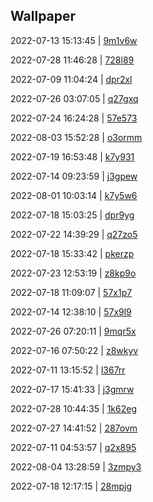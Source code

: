 ## Wallpaper
2022-07-13 15:13:45 | [9m1v6w](https://th.wallhaven.cc/small/9m/9m1v6w.jpg) 

2022-07-28 11:46:28 | [728l89](https://th.wallhaven.cc/small/72/728l89.jpg) 

2022-07-09 11:04:24 | [dpr2xl](https://th.wallhaven.cc/small/dp/dpr2xl.jpg) 

2022-07-26 03:07:05 | [q27gxq](https://th.wallhaven.cc/small/q2/q27gxq.jpg) 

2022-07-24 16:24:28 | [57e573](https://th.wallhaven.cc/small/57/57e573.jpg) 

2022-08-03 15:52:28 | [o3ormm](https://th.wallhaven.cc/small/o3/o3ormm.jpg) 

2022-07-19 16:53:48 | [k7y931](https://th.wallhaven.cc/small/k7/k7y931.jpg) 

2022-07-14 09:23:59 | [j3gpew](https://th.wallhaven.cc/small/j3/j3gpew.jpg) 

2022-08-01 10:03:14 | [k7y5w6](https://th.wallhaven.cc/small/k7/k7y5w6.jpg) 

2022-07-18 15:03:25 | [dpr9yg](https://th.wallhaven.cc/small/dp/dpr9yg.jpg) 

2022-07-22 14:39:29 | [q27zo5](https://th.wallhaven.cc/small/q2/q27zo5.jpg) 

2022-07-18 15:33:42 | [pkerzp](https://th.wallhaven.cc/small/pk/pkerzp.jpg) 

2022-07-23 12:53:19 | [z8kp9o](https://th.wallhaven.cc/small/z8/z8kp9o.jpg) 

2022-07-18 11:09:07 | [57x1p7](https://th.wallhaven.cc/small/57/57x1p7.jpg) 

2022-07-14 12:38:10 | [57x9l9](https://th.wallhaven.cc/small/57/57x9l9.jpg) 

2022-07-26 07:20:11 | [9mqr5x](https://th.wallhaven.cc/small/9m/9mqr5x.jpg) 

2022-07-16 07:50:22 | [z8wkyv](https://th.wallhaven.cc/small/z8/z8wkyv.jpg) 

2022-07-11 13:15:52 | [l367rr](https://th.wallhaven.cc/small/l3/l367rr.jpg) 

2022-07-17 15:41:33 | [j3gmrw](https://th.wallhaven.cc/small/j3/j3gmrw.jpg) 

2022-07-28 10:44:35 | [1k62eg](https://th.wallhaven.cc/small/1k/1k62eg.jpg) 

2022-07-27 14:41:52 | [287ovm](https://th.wallhaven.cc/small/28/287ovm.jpg) 

2022-07-11 04:53:57 | [q2x895](https://th.wallhaven.cc/small/q2/q2x895.jpg) 

2022-08-04 13:28:59 | [3zmpy3](https://th.wallhaven.cc/small/3z/3zmpy3.jpg) 

2022-07-18 12:17:15 | [28mpjg](https://th.wallhaven.cc/small/28/28mpjg.jpg) 

